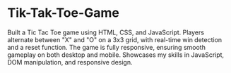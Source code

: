 # Tik-Tak-Toe-Game
Built a Tic Tac Toe game using HTML, CSS, and JavaScript. Players alternate between "X" and "O" on a 3x3 grid, with real-time win detection and a reset function. The game is fully responsive, ensuring smooth gameplay on both desktop and mobile. Showcases my skills in JavaScript, DOM manipulation, and responsive design.
